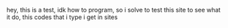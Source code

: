 hey, this is a test, idk how to program, so i solve to test this site to see what it do, this codes that i type i get in sites
